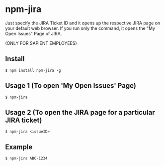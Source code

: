 # npm-jira
Just specify the JIRA Ticket ID and it opens up the respective JIRA page on your default web browser.
If you run only the command, it opens the "My Open Issues" Page of JIRA.

(ONLY FOR SAPIENT EMPLOYEES)

## Install

```
$ npm install npm-jira -g
```

## Usage 1 (To open 'My Open Issues' Page)

```
$ npm-jira
```

## Usage 2 (To open the JIRA page for a particular JIRA ticket)

```
$ npm-jira <issueID>
```

## Example
```
$ npm-jira ABC-1234
```